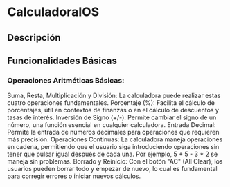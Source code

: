 # CalculadoraIOS

## Descripción


## Funcionalidades Básicas
### Operaciones Aritméticas Básicas:
Suma, Resta, Multiplicación y División: La calculadora puede realizar estas cuatro operaciones fundamentales.
Porcentaje (%): Facilita el cálculo de porcentajes, útil en contextos de finanzas o en el cálculo de descuentos y tasas de interés.
Inversión de Signo (+/-): Permite cambiar el signo de un número, una función esencial en cualquier calculadora.
Entrada Decimal:
Permite la entrada de números decimales para operaciones que requieren más precisión.
Operaciones Continuas:
La calculadora maneja operaciones en cadena, permitiendo que el usuario siga introduciendo operaciones sin tener que pulsar igual después de cada una. Por ejemplo, 5 + 5 - 3 * 2 se maneja sin problemas.
Borrado y Reinicio:
Con el botón "AC" (All Clear), los usuarios pueden borrar todo y empezar de nuevo, lo cual es fundamental para corregir errores o iniciar nuevos cálculos.